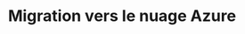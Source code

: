 ---
title: Migration vers le nuage Azure
ExternalLink: https://cdn2.hubspot.net/hubfs/732832/Etude%20de%20cas%20-%20Migration%20vers%20le%20nuage%20-%20Azure.pdf
resources:
- name: "thumbnail"
  src: "azure.png"
slug: "migration-vers-le-nuage-azure"
---